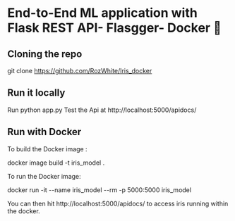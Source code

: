 # End-to-End ML application with Flask REST API- Flasgger- Docker  🐳

## Cloning the repo
git clone https://github.com/RozWhite/Iris_docker

## Run it locally 
Run python app.py 
Test the Api at http://localhost:5000/apidocs/

## Run with Docker

To build the Docker image :

docker image build -t iris_model .


To run the Docker image:

docker run -it --name iris_model --rm -p 5000:5000 iris_model

You can then hit http://localhost:5000/apidocs/ to access iris running within the docker.


